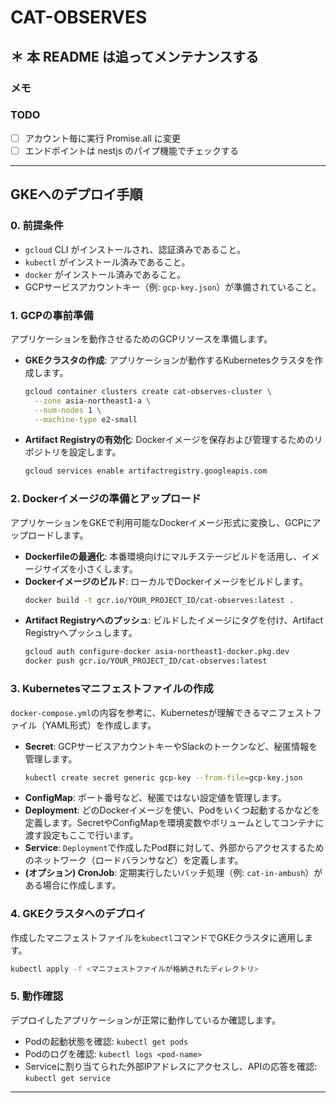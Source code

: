 # CAT-OBSERVES

## ＊ 本 README は追ってメンテナンスする

### メモ

### TODO

- [ ] アカウント毎に実行 Promise.all に変更
- [ ] エンドポイントは nestjs のパイプ機能でチェックする

---

## GKEへのデプロイ手順

### 0. 前提条件

- `gcloud` CLI がインストールされ、認証済みであること。
- `kubectl` がインストール済みであること。
- `docker` がインストール済みであること。
- GCPサービスアカウントキー（例: `gcp-key.json`）が準備されていること。

### 1. GCPの事前準備

アプリケーションを動作させるためのGCPリソースを準備します。

- **GKEクラスタの作成**: アプリケーションが動作するKubernetesクラスタを作成します。
  ```bash
  gcloud container clusters create cat-observes-cluster \
    --zone asia-northeast1-a \
    --num-nodes 1 \
    --machine-type e2-small
  ```
- **Artifact Registryの有効化**: Dockerイメージを保存および管理するためのリポジトリを設定します。
  ```bash
  gcloud services enable artifactregistry.googleapis.com
  ```

### 2. Dockerイメージの準備とアップロード

アプリケーションをGKEで利用可能なDockerイメージ形式に変換し、GCPにアップロードします。

- **Dockerfileの最適化**: 本番環境向けにマルチステージビルドを活用し、イメージサイズを小さくします。
- **Dockerイメージのビルド**: ローカルでDockerイメージをビルドします。
  ```bash
  docker build -t gcr.io/YOUR_PROJECT_ID/cat-observes:latest .
  ```
- **Artifact Registryへのプッシュ**: ビルドしたイメージにタグを付け、Artifact Registryへプッシュします。
  ```bash
  gcloud auth configure-docker asia-northeast1-docker.pkg.dev
  docker push gcr.io/YOUR_PROJECT_ID/cat-observes:latest
  ```

### 3. Kubernetesマニフェストファイルの作成

`docker-compose.yml`の内容を参考に、Kubernetesが理解できるマニフェストファイル（YAML形式）を作成します。

- **Secret**: GCPサービスアカウントキーやSlackのトークンなど、秘匿情報を管理します。
  ```bash
  kubectl create secret generic gcp-key --from-file=gcp-key.json
  ```
- **ConfigMap**: ポート番号など、秘匿ではない設定値を管理します。
- **Deployment**: どのDockerイメージを使い、Podをいくつ起動するかなどを定義します。SecretやConfigMapを環境変数やボリュームとしてコンテナに渡す設定もここで行います。
- **Service**: `Deployment`で作成したPod群に対して、外部からアクセスするためのネットワーク（ロードバランサなど）を定義します。
- **(オプション) CronJob**: 定期実行したいバッチ処理（例: `cat-in-ambush`）がある場合に作成します。

### 4. GKEクラスタへのデプロイ

作成したマニフェストファイルを`kubectl`コマンドでGKEクラスタに適用します。

```bash
kubectl apply -f <マニフェストファイルが格納されたディレクトリ>
```

### 5. 動作確認

デプロイしたアプリケーションが正常に動作しているか確認します。

- Podの起動状態を確認: `kubectl get pods`
- Podのログを確認: `kubectl logs <pod-name>`
- Serviceに割り当てられた外部IPアドレスにアクセスし、APIの応答を確認: `kubectl get service`

---
